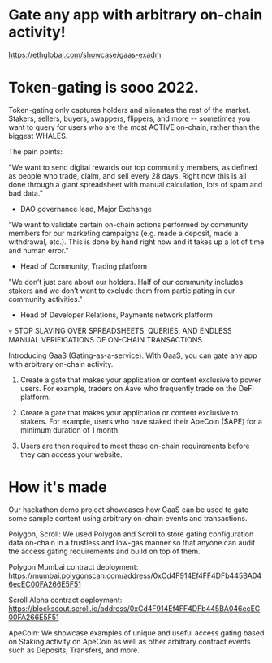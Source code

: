 # Gate any app with arbitrary on-chain activity!

https://ethglobal.com/showcase/gaas-exadm

# Token-gating is sooo 2022.

Token-gating only captures holders and alienates the rest of the market. Stakers, sellers, buyers, swappers, flippers, and more -- sometimes you want to query for users who are the most ACTIVE on-chain, rather than the biggest WHALES.

The pain points:

"We want to send digital rewards our top community members, as defined as people who trade, claim, and sell every 28 days. Right now this is all done through a giant spreadsheet with manual calculation, lots of spam and bad data.”

- DAO governance lead, Major Exchange

“We want to validate certain on-chain actions performed by community members for our marketing campaigns (e.g. made a deposit, made a withdrawal, etc.). This is done by hand right now and it takes up a lot of time and human error.”

- Head of Community, Trading platform

"We don’t just care about our holders. Half of our community includes stakers and we don’t want to exclude them from participating in our community activities."

- Head of Developer Relations, Payments network platform

💀 STOP SLAVING OVER SPREADSHEETS, QUERIES, AND ENDLESS MANUAL VERIFICATIONS OF ON-CHAIN TRANSACTIONS

Introducing GaaS (Gating-as-a-service). With GaaS, you can gate any app with arbitrary on-chain activity.

1. Create a gate that makes your application or content exclusive to power users. For example, traders on Aave who frequently trade on the DeFi platform.

2. Create a gate that makes your application or content exclusive to stakers. For example, users who have staked their ApeCoin ($APE) for a minimum duration of 1 month.

3. Users are then required to meet these on-chain requirements before they can access your website.

# How it's made

Our hackathon demo project showcases how GaaS can be used to gate some sample content using arbitrary on-chain events and transactions.

Polygon, Scroll:
We used Polygon and Scroll to store gating configuration data on-chain in a trustless and low-gas manner so that anyone can audit the access gating requirements and build on top of them.

Polygon Mumbai contract deployment: https://mumbai.polygonscan.com/address/0xCd4F914Ef4FF4DFb445BA046ecEC00FA266E5F51

Scroll Alpha contract deployment:
https://blockscout.scroll.io/address/0xCd4F914Ef4FF4DFb445BA046ecEC00FA266E5F51

ApeCoin:
We showcase examples of unique and useful access gating based on Staking activity on ApeCoin as well as other arbitrary contract events such as Deposits, Transfers, and more.
